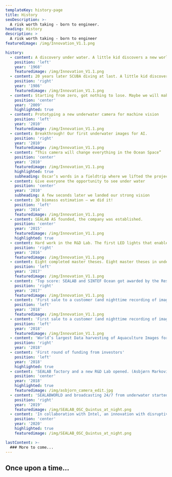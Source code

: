 ```yaml
---
templateKey: history-page
title: History
seoDescription: >-
  A risk worth taking - born to engineer. 
heading: History
description: >
  A risk worth taking - born to engineer
featuredimage: /img/Innovation_V1.1.png

history:
  - content: A discovery under water. A little kid discovers a new world under water (That kid was Milan Marković).
    position: 'left'
    year: '1968'
    featuredimage: /img/Innovation_V1.1.png
  - content: 20 years later SCUBA diving at last. A little kid discovers a new world under water (That kid was Milan Marković).
    position: 'right'
    year: '1986'
    featuredimage: /img/Innovation_V1.1.png
  - content: Starting from zero, got nothing to lose. Maybe we will make something. (Oscar Marković joins the team)
    position: 'center'
    year: '2009'
    highlighted: true
  - content: Prototyping a new underwater camera for machine vision
    position: 'left'
    year: '2010'
    featuredimage: /img/Innovation_V1.1.png
  - content: Breakthrough! Our first underwater images for AI.
    position: 'right'
    year: '2010'
    featuredimage: /img/Innovation_V1.1.png
  - content: “This camera will change everything in the Ocean Space”
    position: 'center'
    year: '2010'
    featuredimage: /img/Innovation_V1.1.png
    highlighted: true
    subheading: Oscar’s words in a fieldtrip where we lifted the project to a new level
  - content: Give everyone the opportunity to see under water
    position: 'center'
    year: '2010'
    subheading: A few seconds later we landed our strong vision
  - content: 3D biomass estimation – we did it!
    position: 'left'
    year: '2014'
    featuredimage: /img/Innovation_V1.1.png
  - content: SEALAB AS founded, the company was established.
    position: 'center'
    year: '2015'
    featuredimage: /img/Innovation_V1.1.png
    highlighted: true
  - content: Hard work in the R&D Lab. The first LED lights that enable underwater machine vision was developed.
    position: 'right'
    year: '2016'
    featuredimage: /img/Innovation_V1.1.png
  - content: Eight completed master theses. Eight master theses in underwater technology under our wings. These amazing people lifted the company to a new level
    position: 'left'
    year: '2017'
    featuredimage: /img/Innovation_V1.1.png
  - content: 'Top score: SEALAB and SINTEF Ocean got awarded by the Research Council of Norway – the project “Indisal” was a reality – biometric identification of each salmon individs.'
    position: 'right'
    year: '2017'
    featuredimage: /img/Innovation_V1.1.png
  - content: 'First sale to a customer (and nighttime recording of images underwater)'
    position: 'left'
    year: '2018'
    featuredimage: /img/Innovation_V1.1.png
  - content: 'First sale to a customer (and nighttime recording of images underwater)'
    position: 'left'
    year: '2018'
    featuredimage: /img/Innovation_V1.1.png
  - content: 'World’s largest Data harvesting of Aquaculture Images for Artificial Intelligence)'
    position: 'right'
    year: '2018'
  - content: 'First round of funding from investors'
    position: 'left'
    year: '2018'
    highlighted: true
  - content: 'SEALAB factory and a new R&D Lab opened. (Asbjørn Marković joins the team)'
    position: 'center'
    year: '2018'
    highlighted: true
    featuredimage: /img/asbjorn_camera_edit.jpg
  - content: 'SEALABWORLD and broadcasting 24/7 from underwater started.'
    position: 'right'
    year: '2019'
    featuredimage: /img/SEALAB_OSC_Quintus_at_night.png
  - content: 'In collaboration with Intel, an innovation with disruptive technology saw the light of day. A smart camera with six lenses and super-fast edge computing is changing how we process data in the Ocean Space. (Håkon Marković joins the team)'
    position: 'center'
    year: '2020'
    highlighted: true
    featuredimage: /img/SEALAB_OSC_Quintus_at_night.png

lastContent: >-
  ### More to come...
---
```


## Once upon a time...